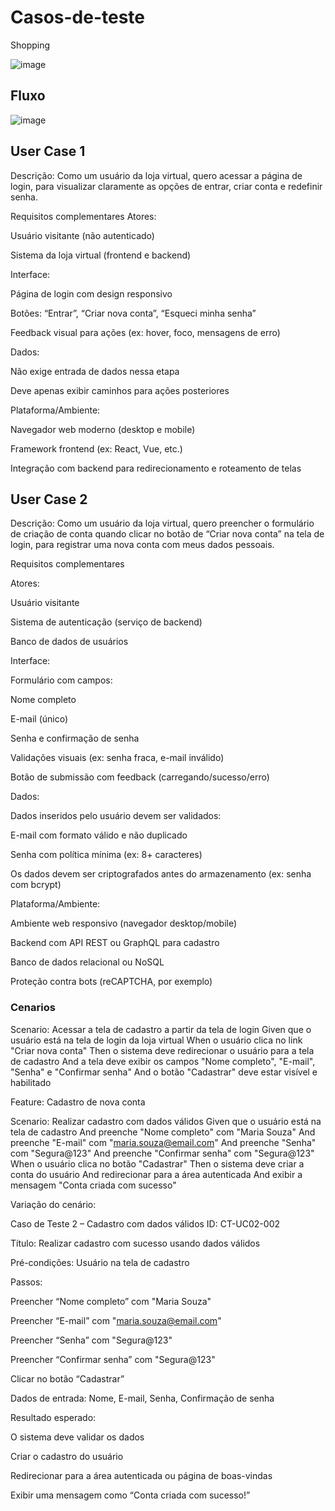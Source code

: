 # Casos-de-teste

Shopping

![image](https://github.com/user-attachments/assets/98ba7795-a9e6-42fe-9cac-a3d878788fca)


## Fluxo

![image](https://github.com/user-attachments/assets/9dcbdac6-13e6-4cd4-a71a-a8568de8c530)


## User Case 1
Descrição:
Como um usuário da loja virtual, quero acessar a página de login, para visualizar claramente as opções de entrar, criar conta e redefinir senha.

Requisitos complementares
Atores:

Usuário visitante (não autenticado)

Sistema da loja virtual (frontend e backend)

Interface:

Página de login com design responsivo

Botões: “Entrar”, “Criar nova conta”, “Esqueci minha senha”

Feedback visual para ações (ex: hover, foco, mensagens de erro)

Dados:

Não exige entrada de dados nessa etapa

Deve apenas exibir caminhos para ações posteriores

Plataforma/Ambiente:

Navegador web moderno (desktop e mobile)

Framework frontend (ex: React, Vue, etc.)

Integração com backend para redirecionamento e roteamento de telas



## User Case 2

Descrição:
Como um usuário da loja virtual, quero preencher o formulário de criação de conta quando clicar no botão de “Criar nova conta” na tela de login, para registrar uma nova conta com meus dados pessoais.

Requisitos complementares

Atores:

Usuário visitante

Sistema de autenticação (serviço de backend)

Banco de dados de usuários

Interface:

Formulário com campos:

Nome completo

E-mail (único)

Senha e confirmação de senha

Validações visuais (ex: senha fraca, e-mail inválido)

Botão de submissão com feedback (carregando/sucesso/erro)

Dados:

Dados inseridos pelo usuário devem ser validados:

E-mail com formato válido e não duplicado

Senha com política mínima (ex: 8+ caracteres)

Os dados devem ser criptografados antes do armazenamento (ex: senha com bcrypt)

Plataforma/Ambiente:

Ambiente web responsivo (navegador desktop/mobile)

Backend com API REST ou GraphQL para cadastro

Banco de dados relacional ou NoSQL

Proteção contra bots (reCAPTCHA, por exemplo)


### Cenarios

Scenario: Acessar a tela de cadastro a partir da tela de login
    Given que o usuário está na tela de login da loja virtual
    When o usuário clica no link "Criar nova conta"
    Then o sistema deve redirecionar o usuário para a tela de cadastro
    And a tela deve exibir os campos "Nome completo", "E-mail", "Senha" e "Confirmar senha"
    And o botão "Cadastrar" deve estar visível e habilitado



Feature: Cadastro de nova conta

  Scenario: Realizar cadastro com dados válidos
    Given que o usuário está na tela de cadastro
    And preenche "Nome completo" com "Maria Souza"
    And preenche "E-mail" com "maria.souza@email.com"
    And preenche "Senha" com "Segura@123"
    And preenche "Confirmar senha" com "Segura@123"
    When o usuário clica no botão "Cadastrar"
    Then o sistema deve criar a conta do usuário
    And redirecionar para a área autenticada
    And exibir a mensagem "Conta criada com sucesso"

Variação do cenário:

Caso de Teste 2 – Cadastro com dados válidos
ID: CT-UC02-002

Título: Realizar cadastro com sucesso usando dados válidos

Pré-condições: Usuário na tela de cadastro

Passos:

Preencher “Nome completo” com "Maria Souza"

Preencher “E-mail” com "maria.souza@email.com"

Preencher “Senha” com "Segura@123"

Preencher “Confirmar senha” com "Segura@123"

Clicar no botão “Cadastrar”

Dados de entrada: Nome, E-mail, Senha, Confirmação de senha

Resultado esperado:

O sistema deve validar os dados

Criar o cadastro do usuário

Redirecionar para a área autenticada ou página de boas-vindas

Exibir uma mensagem como “Conta criada com sucesso!”



